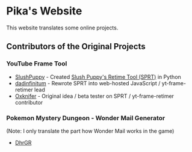 # Pika's Website
This website translates some online projects.
## Contributors of the Original Projects
### YouTube Frame Tool
* [SlushPuppy](https://www.speedrun.com/user/SlushPuppy) - Created [Slush Puppy's Retime Tool (SPRT)](https://github.com/Slush0Puppy/retime) in Python
* [dadinfinitum](https://www.speedrun.com/user/dadinfinitum) - Rewrote SPRT into web-hosted JavaScript / yt-frame-retimer lead
* [Oxknifer](https://www.speedrun.com/user/Oxknifer) - Original idea / beta tester on SPRT / yt-frame-retimer contributor
### Pokemon Mystery Dungeon - Wonder Mail Generator
(Note: I only translate the part how Wonder Mail works in the game)
* [DhrGR](https://github.com/DhrGR)
